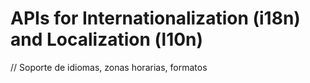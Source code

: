 # APIs for Internationalization (i18n) and Localization (l10n)

// Soporte de idiomas, zonas horarias, formatos
